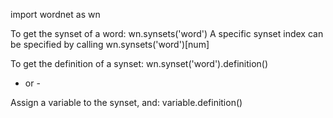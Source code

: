 import wordnet as wn

To get the synset of a word:
  wn.synsets('word')
A specific synset index can be specified by calling wn.synsets('word')[num]

  
To get the definition of a synset:
  wn.synset('word').definition()
  
- or -

Assign a variable to the synset, and:
  variable.definition()
  

  
